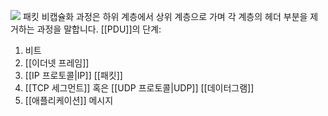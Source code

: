 ![](https://velog.velcdn.com/images/yuyun0124/post/7a8a7de2-ef7d-4dc8-90eb-1e8a3c05476d/image.png)
패킷 비캡슐화 과정은 하위 계층에서 상위 계층으로 가며 각 계층의 헤더 부분을 제거하는 과정을 말합니다.
[[PDU]]의 단계:
1. 비트
2. [[이더넷 프레임]]
3. [[IP 프로토콜|IP]] [[패킷]]
4. [[TCP 세그먼트]] 혹은 [[UDP 프로토콜|UDP]] [[데이터그램]]
5. [[애플리케이션]] 메시지

